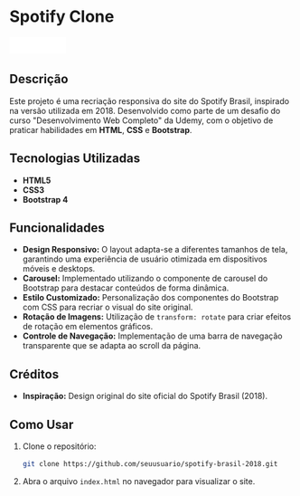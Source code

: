 # Spotify Clone

<img src="imagens/spotify.svg" alt="Spotify Logo" width="100">

## Descrição

Este projeto é uma recriação responsiva do site do Spotify Brasil, inspirado na versão utilizada em 2018. Desenvolvido como parte de um desafio do curso "Desenvolvimento Web Completo" da Udemy, com o objetivo de praticar habilidades em **HTML**, **CSS** e **Bootstrap**.

## Tecnologias Utilizadas

- **HTML5**
- **CSS3**
- **Bootstrap 4**

## Funcionalidades

- **Design Responsivo:** O layout adapta-se a diferentes tamanhos de tela, garantindo uma experiência de usuário otimizada em dispositivos móveis e desktops.
- **Carousel:** Implementado utilizando o componente de carousel do Bootstrap para destacar conteúdos de forma dinâmica.
- **Estilo Customizado:** Personalização dos componentes do Bootstrap com CSS para recriar o visual do site original.
- **Rotação de Imagens:** Utilização de `transform: rotate` para criar efeitos de rotação em elementos gráficos.
- **Controle de Navegação:** Implementação de uma barra de navegação transparente que se adapta ao scroll da página.

## Créditos

- **Inspiração:** Design original do site oficial do Spotify Brasil (2018).

## Como Usar

1. Clone o repositório:
   ```bash
   git clone https://github.com/seuusuario/spotify-brasil-2018.git

2. Abra o arquivo `index.html` no navegador para visualizar o site.
